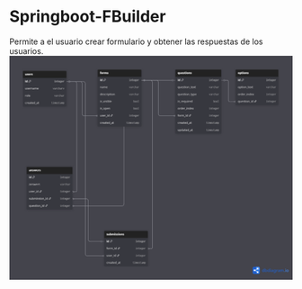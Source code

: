 
# Springboot-FBuilder
Permite a el usuario crear formulario y obtener las respuestas de los usuarios.
![Diseño de la base de datos](https://raw.githubusercontent.com/MarcpTr/Springboot-FBuilder/refs/heads/main/DBDesign.png)
